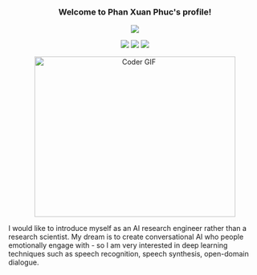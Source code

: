 <h3 align="center">
  Welcome to Phan Xuan Phuc's profile!
</h3>


<p align="center">
  <a href="https://github.com/phanxuanphucnd"><img src="https://github.com/phanxuanphucnd/profile/blob/main/images/me.gif"></a>
</p>

<p align="center">
  <a href="https://github.com/phanxuanphucnd"><img src="https://badges.frapsoft.com/os/v2/open-source.svg?v=103"></a>
  <a href="https://github.com/phanxuanphucnd"><img src="https://img.shields.io/github/followers/sooftware?style=social"></a>
  <a href="https://github.com/phanxuanphucnd"><img src="https://img.shields.io/github/stars/sooftware?style=social"></a>
</p>
  
<p  align="center"><img src="https://github.com/sooftware/sooftware/blob/master/images/code.gif" alt="Coder GIF" width="400" height="320">

I would like to introduce myself as an AI research engineer rather than a research scientist. My dream is to create conversational AI who people emotionally engage with - so I am very interested in deep learning techniques such as speech recognition, speech synthesis, open-domain dialogue. 
  
<p  align="center">
  